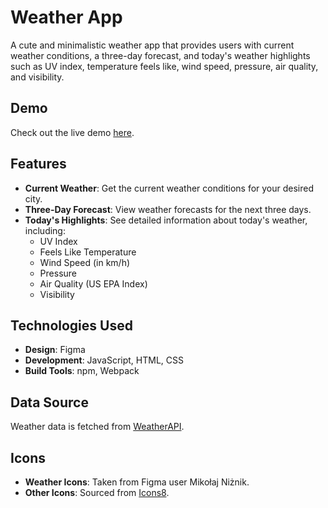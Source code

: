 # Weather App

A cute and minimalistic weather app that provides users with current weather conditions, a three-day forecast, and today's weather highlights such as UV index, temperature feels like, wind speed, pressure, air quality, and visibility.

## Demo

Check out the live demo [here](https://raw.githack.com/vasenkom/Weather-app/main/dist/index.html).

## Features

- **Current Weather**: Get the current weather conditions for your desired city.
- **Three-Day Forecast**: View weather forecasts for the next three days.
- **Today's Highlights**: See detailed information about today's weather, including:
  - UV Index
  - Feels Like Temperature
  - Wind Speed (in km/h)
  - Pressure
  - Air Quality (US EPA Index)
  - Visibility

## Technologies Used

- **Design**: Figma
- **Development**: JavaScript, HTML, CSS
- **Build Tools**: npm, Webpack

## Data Source

Weather data is fetched from [WeatherAPI](https://www.weatherapi.com/).

## Icons

- **Weather Icons**: Taken from Figma user Mikołaj Niżnik.
- **Other Icons**: Sourced from [Icons8](https://icons8.com/).
